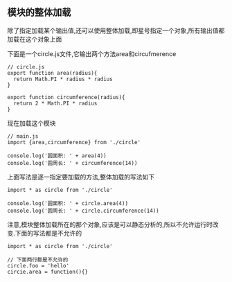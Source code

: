 ## 模块的整体加载

除了指定加载某个输出值,还可以使用整体加载,即星号指定一个对象,所有输出值都加载在这个对象上面

下面是一个circle.js文件,它输出两个方法area和circufmerence
```
// circle.js
export function area(radius){
  return Math.PI * radius * radius
}

export function circumference(radius){
  return 2 * Math.PI * radius
}
```
现在加载这个模块
```
// main.js
import {area,circumference} from './circle'

console.log('圆面积: ' + area(4))
console.log('圆周长: ' + circumference(14))
```
上面写法是逐一指定要加载的方法,整体加载的写法如下
```
import * as circle from './circle'

console.log('圆面积: ' + circle.area(4))
console.log('圆周长: ' + circle.circumference(14))
```
注意,模块整体加载所在的那个对象,应该是可以静态分析的,所以不允许运行时改变.下面的写法都是不允许的
```
import * as circle from './circle'

// 下面两行都是不允许的
circle.foo = 'hello'
circie.area = function(){}
```